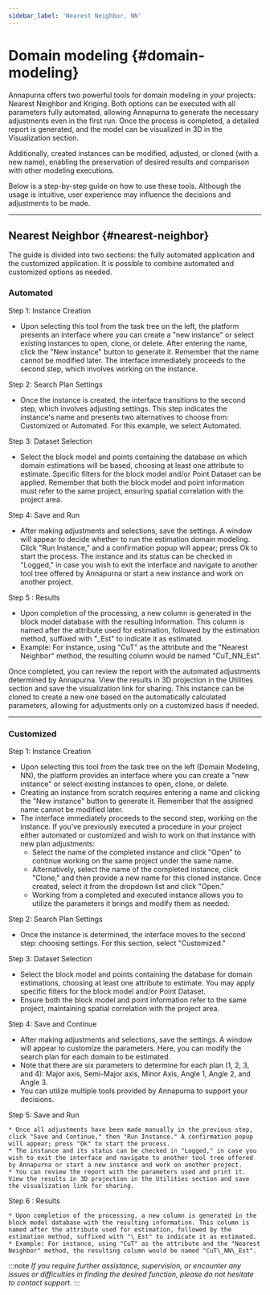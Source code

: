 ```yaml
---
sidebar_label: 'Nearest Neighbor, NN'
---
```


# **Domain modeling** {#domain-modeling}

Annapurna offers two powerful tools for domain modeling in your projects: Nearest Neighbor and Kriging. Both options can be executed with all parameters fully automated, allowing Annapurna to generate the necessary adjustments even in the first run. Once the process is completed, a detailed report is generated, and the model can be visualized in 3D in the Visualization section.

Additionally, created instances can be modified, adjusted, or cloned (with a new name), enabling the preservation of desired results and comparison with other modeling executions.

Below is a step-by-step guide on how to use these tools. Although the usage is intuitive, user experience may influence the decisions and adjustments to be made.

---

## **Nearest Neighbor** {#nearest-neighbor}

The guide is divided into two sections: the fully automated application and the customized application. It is possible to combine automated and customized options as needed.

### **Automated**

Step 1: Instance Creation

* Upon selecting this tool from the task tree on the left, the platform presents an interface where you can create a "new instance" or select existing instances to open, clone, or delete. After entering the name, click the "New instance" button to generate it. Remember that the name cannot be modified later. The interface immediately proceeds to the second step, which involves working on the instance.

Step 2: Search Plan Settings

* Once the instance is created, the interface transitions to the second step, which involves adjusting settings. This step indicates the instance's name and presents two alternatives to choose from: Customized or Automated. For this example, we select Automated.

Step 3: Dataset Selection

* Select the block model and points containing the database on which domain estimations will be based, choosing at least one attribute to estimate. Specific filters for the block model and/or Point Dataset can be applied. Remember that both the block model and point information must refer to the same project, ensuring spatial correlation with the project area.

Step 4: Save and Run

* After making adjustments and selections, save the settings. A window will appear to decide whether to run the estimation domain modeling. Click "Run Instance," and a confirmation popup will appear; press Ok to start the process. The instance and its status can be checked in "Logged," in case you wish to exit the interface and navigate to another tool tree offered by Annapurna or start a new instance and work on another project.

Step 5 : Results

* Upon completion of the processing, a new column is generated in the block model database with the resulting information. This column is named after the attribute used for estimation, followed by the estimation method, suffixed with "\_Est" to indicate it as estimated.  
* Example: For instance, using "CuT" as the attribute and the "Nearest Neighbor" method, the resulting column would be named "CuT\_NN\_Est".

Once completed, you can review the report with the automated adjustments determined by Annapurna. View the results in 3D projection in the Utilities section and save the visualization link for sharing. This instance can be cloned to create a new one based on the automatically calculated parameters, allowing for adjustments only on a customized basis if needed.

---

### **Customized**

Step 1: Instance Creation

* Upon selecting this tool from the task tree on the left (Domain Modeling, NN), the platform provides an interface where you can create a "new instance" or select existing instances to open, clone, or delete.  
* Creating an instance from scratch requires entering a name and clicking the "New instance" button to generate it. Remember that the assigned name cannot be modified later.  
* The interface immediately proceeds to the second step, working on the instance. If you've previously executed a procedure in your project either automated or customized and wish to work on that instance with new plan adjustments:  
  * Select the name of the completed instance and click "Open" to continue working on the same project under the same name.  
  * Alternatively, select the name of the completed instance, click "Clone," and then provide a new name for this cloned instance. Once created, select it from the dropdown list and click "Open."  
  * Working from a completed and executed instance allows you to utilize the parameters it brings and modify them as needed.

Step 2: Search Plan Settings

* Once the instance is determined, the interface moves to the second step: choosing settings. For this section, select "Customized."

Step 3: Dataset Selection

* Select the block model and points containing the database for domain estimations, choosing at least one attribute to estimate. You may apply specific filters for the block model and/or Point Dataset.  
* Ensure both the block model and point information refer to the same project, maintaining spatial correlation with the project area.

Step 4: Save and Continue

* After making adjustments and selections, save the settings. A window will appear to customize the parameters. Here, you can modify the search plan for each domain to be estimated.  
* Note that there are six parameters to determine for each plan (1, 2, 3, and 4): Major axis, Semi-Major axis, Minor Axis, Angle 1, Angle 2, and Angle 3.  
* You can utilize multiple tools provided by Annapurna to support your decisions.

Step 5: Save and Run

    * Once all adjustments have been made manually in the previous step, click "Save and Continue," then "Run Instance." A confirmation popup will appear; press "Ok" to start the process.  
    * The instance and its status can be checked in "Logged," in case you wish to exit the interface and navigate to another tool tree offered by Annapurna or start a new instance and work on another project.  
    * You can review the report with the parameters used and print it. View the results in 3D projection in the Utilities section and save the visualization link for sharing.

Step 6 : Results

    * Upon completion of the processing, a new column is generated in the block model database with the resulting information. This column is named after the attribute used for estimation, followed by the estimation method, suffixed with "\_Est" to indicate it as estimated.  
    * Example: For instance, using "CuT" as the attribute and the "Nearest Neighbor" method, the resulting column would be named "CuT\_NN\_Est".

:::note
*If you require further assistance, supervision, or encounter any issues or difficulties in finding the desired function, please do not hesitate to contact support.*
:::
